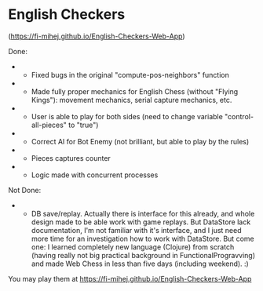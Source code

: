 English Checkers
====================================
(https://fi-mihej.github.io/English-Checkers-Web-App)

Done:
* * Fixed bugs in the original "compute-pos-neighbors" function
* * Made fully proper mechanics for English Chess (without "Flying Kings"): movement mechanics, serial capture mechanics, etc.
* * User is able to play for both sides (need to change variable "control-all-pieces" to "true")
* * Correct AI for Bot Enemy (not brilliant, but able to play by the rules)
* * Pieces captures counter
* * Logic made with concurrent processes 

Not Done:
* * DB save/replay. Actually there is interface for this already, and whole design made to be able work with game replays. But DataStore lack documentation, I'm not familiar with it's interface, and I just need more time for an investigation how to work with DataStore. But come one: I learned completely new language (Clojure) from scratch (having really not big practical background in FunctionalProgravving) and made Web Chess in less than five days (including weekend). :)

You may play them at https://fi-mihej.github.io/English-Checkers-Web-App
